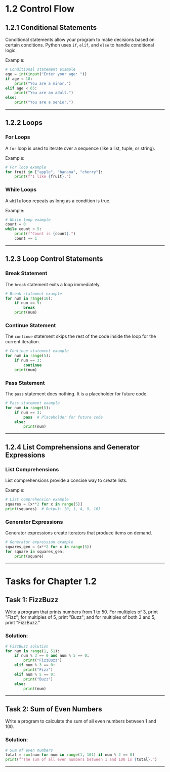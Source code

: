 # **1.2 Control Flow**

## **1.2.1 Conditional Statements**
Conditional statements allow your program to make decisions based on certain conditions. Python uses `if`, `elif`, and `else` to handle conditional logic.

Example:

```python
# Conditional statement example
age = int(input("Enter your age: "))
if age < 18:
    print("You are a minor.")
elif age < 65:
    print("You are an adult.")
else:
    print("You are a senior.")
```

---

## **1.2.2 Loops**
### **For Loops**
A `for` loop is used to iterate over a sequence (like a list, tuple, or string).

Example:

```python
# For loop example
for fruit in ["apple", "banana", "cherry"]:
    print(f"I like {fruit}.")
```

### **While Loops**
A `while` loop repeats as long as a condition is true.

Example:

```python
# While loop example
count = 0
while count < 5:
    print(f"Count is {count}.")
    count += 1
```

---

## **1.2.3 Loop Control Statements**
### **Break Statement**
The `break` statement exits a loop immediately.

```python
# Break statement example
for num in range(10):
    if num == 5:
        break
    print(num)
```

### **Continue Statement**
The `continue` statement skips the rest of the code inside the loop for the current iteration.

```python
# Continue statement example
for num in range(5):
    if num == 3:
        continue
    print(num)
```

### **Pass Statement**
The `pass` statement does nothing. It is a placeholder for future code.

```python
# Pass statement example
for num in range(5):
    if num == 3:
        pass  # Placeholder for future code
    else:
        print(num)
```

---

## **1.2.4 List Comprehensions and Generator Expressions**
### **List Comprehensions**
List comprehensions provide a concise way to create lists.

Example:

```python
# List comprehension example
squares = [x**2 for x in range(5)]
print(squares)  # Output: [0, 1, 4, 9, 16]
```

### **Generator Expressions**
Generator expressions create iterators that produce items on demand.

```python
# Generator expression example
squares_gen = (x**2 for x in range(5))
for square in squares_gen:
    print(square)
```
---

# **Tasks for Chapter 1.2**

## **Task 1: FizzBuzz**
Write a program that prints numbers from 1 to 50. For multiples of 3, print "Fizz"; for multiples of 5, print "Buzz"; and for multiples of both 3 and 5, print "FizzBuzz."

### **Solution:**
```python
# FizzBuzz solution
for num in range(1, 51):
    if num % 3 == 0 and num % 5 == 0:
        print("FizzBuzz")
    elif num % 3 == 0:
        print("Fizz")
    elif num % 5 == 0:
        print("Buzz")
    else:
        print(num)
```

---

## **Task 2: Sum of Even Numbers**
Write a program to calculate the sum of all even numbers between 1 and 100.

### **Solution:**
```python
# Sum of even numbers
total = sum(num for num in range(1, 101) if num % 2 == 0)
print(f"The sum of all even numbers between 1 and 100 is {total}.")
```
---
